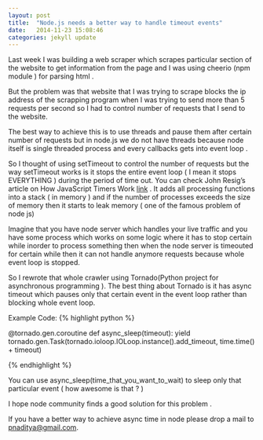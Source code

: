 ```yaml
---
layout: post
title:  "Node.js needs a better way to handle timeout events"
date:   2014-11-23 15:08:46
categories: jekyll update
---
```

Last week I was building a web scraper which scrapes particular section of the website to get information from the page and I was using cheerio (npm module ) for parsing html .

But the problem was that website that I was trying to scrape blocks the ip address of the scrapping program when I was trying to send more than 5 requests per second so I had to control number of requests that I send to the website.

The best way to achieve this is to use threads and pause them after certain number of requests but in node.js we do not have threads because node itself is single threaded process and every callbacks gets into event loop .

So I thought of using setTimeout to control the number of requests but the way setTimeout works is it stops the entire event loop ( I mean it stops EVERYTHING ) during the period of time out. You can check John Resig’s article on How JavaScript Timers Work [link](http://ejohn.org/blog/how-javascript-timers-work/) . It adds all processing functions into a stack ( in memory ) and if the number of processes exceeds the size of memory then it starts to leak memory ( one of the famous problem of node js)

Imagine that you have node server which handles your live traffic and you have some process which works on some logic where it has to stop certain while inorder to process something then when the node server is timeouted for certain while then it can not handle anymore requests because whole event loop is stopped.

So I rewrote that whole crawler using Tornado(Python project for asynchronous programming ). The best thing about Tornado is it has async timeout which pauses only that certain event in the event loop rather than blocking whole event loop.

Example Code:
{% highlight python %}

@tornado.gen.coroutine
def async_sleep(timeout):
    yield tornado.gen.Task(tornado.ioloop.IOLoop.instance().add_timeout, time.time() + timeout)

{% endhighlight %}

You can use async_sleep(time_that_you_want_to_wait) to sleep only that particular event ( how awesome is that ? )

I hope node community finds a good solution for this problem .

If you have a better way to achieve async time in node please drop a mail to pnaditya@gmail.com.

